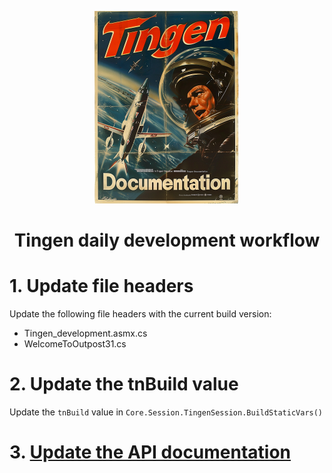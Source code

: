 <!--
  u240919_work-in-progress
-->

<div align="center">

  ![logo](../../.github/Images/Logos/TingenDocumentation-232x308.png)

  <h1>
    Tingen daily development workflow
  </h1>

</div>

# 1. Update file headers

Update the following file headers with the current build version:

- Tingen_development.asmx.cs
- WelcomeToOutpost31.cs

# 2. Update the tnBuild value

Update the `tnBuild` value in `Core.Session.TingenSession.BuildStaticVars()`

# 3. [Update the API documentation](./API-documentation.md)
